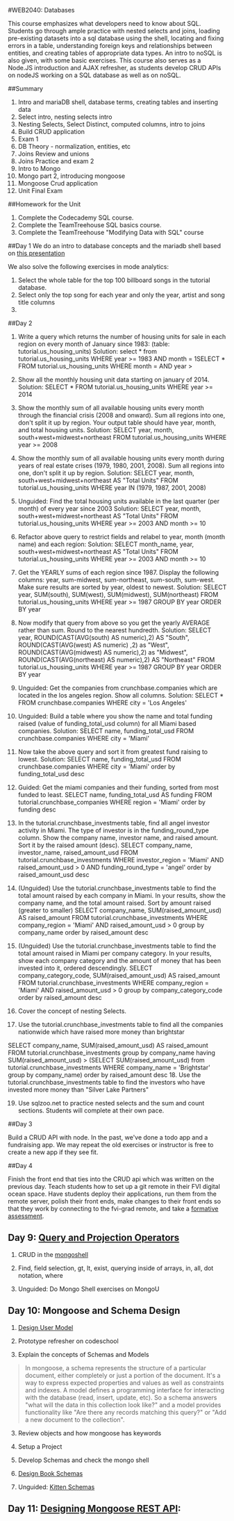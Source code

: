 #WEB2040: Databases

This course emphasizes what developers need to know about SQL. Students go through ample practice with nested selects and joins, loading pre-existing datasets into a sql database using the shell, locating and fixing errors in a table, understanding foreign keys and relationships between entities, and creating tables of appropriate data types. An intro to noSQL is also given, with some basic exercises. This course also serves as a Node.JS introduction and AJAX refresher, as students develop CRUD APIs on nodeJS working on a SQL database as well as on noSQL.

##Summary
1. Intro and mariaDB shell, database terms, creating tables and inserting data
2. Select intro, nesting selects intro
3. Nesting Selects, Select Distinct, computed columns, intro to joins
4. Build CRUD application
5. Exam 1
6. DB Theory - normalization, entities, etc
7. Joins Review and unions
8. Joins Practice and exam 2
9. Intro to Mongo
10. Mongo part 2, introducing mongoose
11. Mongoose Crud application
12. Unit Final Exam



##Homework for the Unit
1. Complete the Codecademy SQL course.
2. Complete the TeamTreehouse SQL basics course.
3. Complete the TeamTreehouse "Modifying Data with SQL" course

##Day 1
We do an intro to database concepts and the mariadb shell based on [this presentation](https://docs.google.com/presentation/d/1SKhE9PII6utJ8Wnd6ujx2WRZYdo09y__E72CWBNsFwo/edit?usp=sharing)

We also solve the following exercises in mode analytics:  
1. Select the whole table for the top 100 billboard songs in the tutorial database.
2. Select only the top song for each year and only the year, artist and song title columns
3.

##Day 2
1. Write a query which returns the number of housing units for sale in each region on every month of January since 1983: (table: tutorial.us_housing_units)
  Solution: select * from tutorial.us_housing_units WHERE year >= 1983 AND month = 1SELECT * FROM tutorial.us_housing_units WHERE month = <current> AND year > <one prior>
2. Show all the monthly housing unit data starting on january of 2014.  
  Solution: SELECT * FROM tutorial.us_housing_units WHERE year >= 2014
3. Show the monthly sum of all available housing units every month through the financial crisis (2008 and onward). Sum all regions into one, don't split it up by region. Your output table should have year, month, and total housing units.
  Solution: SELECT year, month, south+west+midwest+northeast FROM tutorial.us_housing_units WHERE year >= 2008
4. Show the monthly sum of all available housing units every month during years of real estate crises (1979, 1980, 2001, 2008). Sum all regions into one, don't split it up by region.
  Solution: SELECT year, month, south+west+midwest+northeast AS "Total Units" FROM tutorial.us_housing_units WHERE year IN (1979, 1987, 2001, 2008)
5. Unguided: Find the total housing units available in the last quarter (per month) of every year since 2003
  Solution: SELECT year, month, south+west+midwest+northeast AS "Total Units" FROM tutorial.us_housing_units WHERE year >= 2003 AND month >= 10
6. Refactor above query to restrict fields and relabel to year, month (month name) and each region:
  Solution: SELECT month_name, year, south+west+midwest+northeast AS "Total Units" FROM tutorial.us_housing_units WHERE year >= 2003 AND month >= 10
7. Get the YEARLY sums of each region since 1987. Display the following columns: year, sum-midwest, sum-northeast, sum-south, sum-west. Make sure results are sorted by year, oldest to newest.
  Solution:
  SELECT year, SUM(south), SUM(west), SUM(midwest), SUM(northeast)
  FROM tutorial.us_housing_units
  WHERE year >= 1987
   GROUP BY year
  ORDER BY year
8. Now modify that query from above so you get the yearly AVERAGE rather than sum. Round to the nearest hundredth.
  Solution:
  SELECT year, ROUND(CAST(AVG(south) AS numeric),2) AS "South",
  ROUND(CAST(AVG(west) AS numeric) ,2) as "West",
  ROUND(CAST(AVG(midwest) AS numeric),2) as "Midwest",
  ROUND(CAST(AVG(northeast) AS numeric),2) AS "Northeast"
  FROM tutorial.us_housing_units
  WHERE year >= 1987
  GROUP BY year
  ORDER BY year

9. Unguided: Get the companies from crunchbase.companies which are located in the los angeles region. Show all columns.
  Solution: SELECT * FROM crunchbase.companies WHERE city = 'Los Angeles'
10. Unguided: Build a table where you show the name and total funding raised (value of funding_total_usd column) for all Miami based companies.
  Solution: SELECT name, funding_total_usd FROM crunchbase.companies WHERE city = 'Miami'
11. Now take the above query and sort it from greatest fund raising to lowest.
  Solution: SELECT name, funding_total_usd FROM crunchbase.companies WHERE city = 'Miami' order by funding_total_usd desc
12. Guided: Get the miami companies and their funding, sorted from most funded to least.
  SELECT name, funding_total_usd AS funding
  FROM tutorial.crunchbase_companies
  WHERE region = 'Miami'
  order by funding desc
13. In the tutorial.crunchbase_investments table, find all angel investor
activity in Miami. The type of investor is in the funding_round_type column. Show the company name, investor name, and raised amount. Sort it by the raised amount (desc).
  SELECT company_name, investor_name, raised_amount_usd
  FROM tutorial.crunchbase_investments
  WHERE investor_region = 'Miami' AND raised_amount_usd > 0 AND funding_round_type = 'angel'
  order by raised_amount_usd desc
14. (Unguided) Use the tutorial.crunchbase_investments table to find the total amount raised by each company in Miami. In your results, show the company name, and the total amount raised. Sort by amount raised (greater to smaller)
  SELECT company_name, SUM(raised_amount_usd) AS raised_amount
  FROM tutorial.crunchbase_investments
  WHERE company_region = 'Miami' AND raised_amount_usd > 0
  group by company_name
  order by raised_amount desc
15. (Unguided) Use the tutorial.crunchbase_investments table to find the total amount raised in Miami per company category. In your results, show each company category and the amount of money that has been invested into it, ordered descendingly.
  SELECT company_category_code, SUM(raised_amount_usd) AS raised_amount
  FROM tutorial.crunchbase_investments
  WHERE company_region = 'Miami' AND raised_amount_usd > 0
  group by company_category_code
  order by raised_amount desc
16. Cover the concept of nesting Selects.
17. Use the tutorial.crunchbase_investments table to find all the companies nationwide which have raised more money than brightstar

  SELECT company_name, SUM(raised_amount_usd) AS raised_amount
  FROM tutorial.crunchbase_investments
  group by company_name
  having SUM(raised_amount_usd) > (SELECT SUM(raised_amount_usd)
                                  from tutorial.crunchbase_investments
                                  WHERE company_name = 'Brightstar'
                                  group by company_name)
  order by raised_amount desc
18. Use the tutorial.crunchbase_investments table to find the investors who have invested more money than "Silver Lake Partners"


19. Use sqlzoo.net to practice nested selects and the sum and count sections. Students will complete at their own pace.

##Day 3

Build a CRUD API with node. In the past, we've done a todo app and a fundraising app. We may repeat the old exercises or instructor is free to create a new app if they see fit.

##Day 4

Finish the front end that ties into the CRUD api which was written on the previous day. Teach students how to set up a git remote in their FVI digital ocean space. Have students deploy their applications, run them from the remote server, polish their front ends, make changes to their front ends so that they work by connecting to the fvi-grad remote, and take a [formative assessment](quiz1.md).


## Day 9: [Query and Projection Operators](https://docs.mongodb.com/manual/reference/operator/query/)


1. CRUD in the [mongoshell](https://docs.mongodb.com/manual/reference/operator/query)

2. Find, field selection, gt, lt, exist, querying inside of arrays, in, all, dot notation, where

3. Unguided: Do Mongo Shell exercises on MongoU

## Day 10: Mongoose and Schema Design

1. [Design User Model](scotch.io/tutorials/using-mongoosejs-in-node-js-and-mongodb-applications)

  1. Prototype refresher on codeschool
  2. Explain the concepts of Schemas and Models
  >In mongoose, a schema represents the structure of a particular document, either completely or just a portion of the document. It's a way to express expected properties and values as well as constraints and indexes. A model defines a programming interface for interacting with the database (read, insert, update, etc). So a schema answers "what will the data in this collection look like?" and a model provides functionality like "Are there any records matching this query?" or "Add a new document to the collection".

  3. Review objects and how mongoose has keywords
  4. Setup a Project
  5. Develop Schemas and check the mongo shell

2. [Design Book Schemas](https://www.udemy.com/mongoosejs-essentials)

3. Unguided: [Kitten Schemas ](http://mongoosejs.com/docs/)

## Day 11: [Designing Mongoose REST API](http://adrianmejia.com/blog/2014/10/01/creating-a-restful-api-tutorial-with-nodejs-and-mongodb/):
